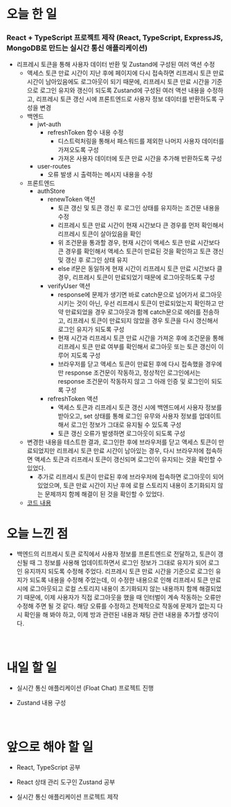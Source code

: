 # 오늘 한 일

### React + TypeScript 프로젝트 제작 (React, TypeScript, ExpressJS, MongoDB로 만드는 실시간 통신 애플리케이션)

- 리프레시 토큰을 통해 사용자 데이터 반환 및 Zustand에 구성된 여러 액션 수정
  - 액세스 토큰 만료 시간이 지난 후에 페이지에 다시 접속하면 리프레시 토큰 만료 시간이 남아있음에도 로그아웃이 되기 때문에, 리프레시 토큰 만료 시간을 기준으로 로그인 유지와 갱신이 되도록 Zustand에 구성된 여러 액션 내용을 수정하고, 리프레시 토큰 갱신 시에 프론트엔드로 사용자 정보 데이터를 반환하도록 구성을 변경
  - 백엔드
    - jwt-auth
      - refreshToken 함수 내용 수정
        - 디스트럭처링을 통해서 패스워드를 제외한 나머지 사용자 데이터를 가져오도록 구성
        - 가져온 사용자 데이터에 토큰 만료 시간을 추가해 반환하도록 구성
    - user-routes
      - 오류 발생 시 출력하는 메시지 내용을 수정
  - 프론트엔드
    - authStore
      - renewToken 액션
        - 토큰 갱신 및 토큰 갱신 후 로그인 상태를 유지하는 조건문 내용을 수정
        - 리프레시 토큰 만료 시간이 현재 시간보다 큰 경우를 먼저 확인해서 리프레시 토큰이 살아있음을 확인
        - 위 조건문을 통과할 경우, 현재 시간이 액세스 토큰 만료 시간보다 큰 경우를 확인해서 액세스 토큰이 만료된 것을 확인하고 토큰 갱신 및 갱신 후 로그인 상태 유지
        - else if문은 동일하게 현재 시간이 리프레시 토큰 만료 시간보다 클 경우, 리프레시 토큰이 만료되었기 때문에 로그아웃하도록 구성
      - verifyUser 액션
        - response에 문제가 생기면 바로 catch문으로 넘어가서 로그아웃 시키는 것이 아닌, 우선 리프레시 토큰이 만료되었는지 확인하고 만약 만료되었을 경우 로그아웃과 함께 catch문으로 에러를 전송하고, 리프레시 토큰이 만료되지 않았을 경우 토큰을 다시 갱신해서 로그인 유지가 되도록 구성
        - 현재 시간과 리프레시 토큰 만료 시간을 가져온 후에 조건문을 통해 리프레시 토큰 만료 여부를 확인해서 로그아웃 또는 토큰 갱신이 이루어 지도록 구성
        - 브라우저를 닫고 액세스 토큰이 만료된 후에 다시 접속했을 경우에만 response 조건문이 작동하고, 정상적인 로그인에서는 response 조건문이 작동하지 않고 그 아래 인증 및 로그인이 되도록 구성
      - refreshToken 액션
        - 액세스 토큰과 리프레시 토큰 갱신 시에 백엔드에서 사용자 정보를 받아오고, set 상태를 통해 로그인 유무와 사용자 정보를 업데이트해서 로그인 정보가 그대로 유지될 수 있도록 구성
        - 토큰 갱신 오류가 발생하면 로그아웃이 되도록 구성
  - 변경한 내용을 테스트한 결과, 로그인한 후에 브라우저를 닫고 액세스 토큰이 만료되었지만 리프레시 토큰 만료 시간이 남아있는 경우, 다시 브라우저에 접속하면 액세스 토큰과 리프레시 토큰이 갱신되며 로그인이 유지되는 것을 확인할 수 있었다.
    - 추가로 리프레시 토큰이 만료된 후에 브라우저에 접속하면 로그아웃이 되어있었으며, 토큰 만료 시간이 지난 후에 로컬 스토리지 내용이 초기화되지 않는 문제까지 함께 해결이 된 것을 확인할 수 있었다.
  - [코드 내용](https://github.com/jeongsangtae/float-chat/commit/4b7edf57b0b869a6c115bf4f2040d964b0e3f4dd)

# 오늘 느낀 점

- 백엔드의 리프레시 토큰 로직에서 사용자 정보를 프론트엔드로 전달하고, 토큰이 갱신될 때 그 정보를 사용해 업데이트하면서 로그인 정보가 그대로 유지가 되어 로그인 유지까지 되도록 수정해 주었다. 리프레시 토큰 만료 시간을 기준으로 로그인 유지가 되도록 내용을 수정해 주었는데, 이 수정한 내용으로 인해 리프레시 토큰 만료 시에 로그아웃되고 로컬 스토리지 내용이 초기화되지 않는 내용까지 함께 해결되었기 때문에, 이제 사용자가 직접 로그아웃을 했을 때 인터벌이 계속 작동하는 오류만 수정해 주면 될 것 같다. 해당 오류를 수정하고 전체적으로 작동에 문제가 없는지 다시 확인을 해 봐야 하고, 이제 방과 관련된 내용과 채팅 관련 내용을 추가할 생각이다.

<br />

# 내일 할 일

- 실시간 통신 애플리케이션 (Float Chat) 프로젝트 진행

- Zustand 내용 구성

<br />

# 앞으로 해야 할 일

- React, TypeScript 공부

- React 상태 관리 도구인 Zustand 공부

- 실시간 통신 애플리케이션 프로젝트 제작
